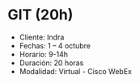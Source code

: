 # GIT (20h)

- Cliente: Indra
- Fechas: 1 – 4 octubre
- Horario: 9-14h
- Duración: 20 horas
- Modalidad: Virtual - Cisco WebEx
